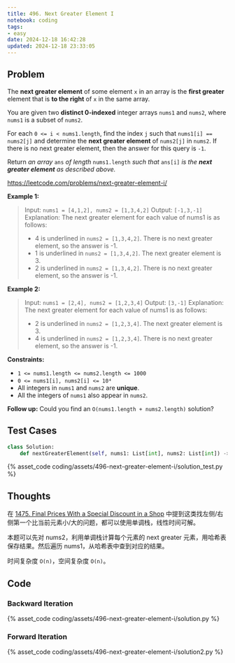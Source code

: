 ```yaml
---
title: 496. Next Greater Element I
notebook: coding
tags:
- easy
date: 2024-12-18 16:42:28
updated: 2024-12-18 23:33:05
---
```

## Problem

The **next greater element** of some element `x` in an array is the **first greater** element that is **to the right** of `x` in the same array.

You are given two **distinct 0-indexed** integer arrays `nums1` and `nums2`, where `nums1` is a subset of `nums2`.

For each `0 <= i < nums1.length`, find the index `j` such that `nums1[i] == nums2[j]` and determine the **next greater element** of `nums2[j]` in `nums2`. If there is no next greater element, then the answer for this query is `-1`.

Return _an array_ `ans` _of length_ `nums1.length` _such that_ `ans[i]` _is the **next greater element** as described above._

<https://leetcode.com/problems/next-greater-element-i/>

**Example 1:**

> Input: `nums1 = [4,1,2], nums2 = [1,3,4,2]`
> Output: `[-1,3,-1]`
> Explanation: The next greater element for each value of nums1 is as follows:
>
> - 4 is underlined in `nums2 = [1,3,4,2]`. There is no next greater element, so the answer is -1.
> - 1 is underlined in `nums2 = [1,3,4,2]`. The next greater element is 3.
> - 2 is underlined in `nums2 = [1,3,4,2]`. There is no next greater element, so the answer is -1.

**Example 2:**

> Input: `nums1 = [2,4], nums2 = [1,2,3,4]`
> Output: `[3,-1]`
> Explanation: The next greater element for each value of nums1 is as follows:
>
> - 2 is underlined in `nums2 = [1,2,3,4]`. The next greater element is 3.
> - 4 is underlined in `nums2 = [1,2,3,4]`. There is no next greater element, so the answer is -1.

**Constraints:**

- `1 <= nums1.length <= nums2.length <= 1000`
- `0 <= nums1[i], nums2[i] <= 10⁴`
- All integers in `nums1` and `nums2` are **unique**.
- All the integers of `nums1` also appear in `nums2`.

**Follow up:** Could you find an `O(nums1.length + nums2.length)` solution?

## Test Cases

``` python
class Solution:
    def nextGreaterElement(self, nums1: List[int], nums2: List[int]) -> List[int]:
```

{% asset_code coding/assets/496-next-greater-element-i/solution_test.py %}

## Thoughts

在 [1475. Final Prices With a Special Discount in a Shop](1475-final-prices-with-a-special-discount-in-a-shop#O-n) 中提到这类找左侧/右侧第一个比当前元素小/大的问题，都可以使用单调栈，线性时间可解。

本题可以先对 nums2，利用单调栈计算每个元素的 next greater 元素，用哈希表保存结果。然后遍历 nums1，从哈希表中查到对应的结果。

时间复杂度 `O(n)`，空间复杂度 `O(n)`。

## Code

### Backward Iteration

{% asset_code coding/assets/496-next-greater-element-i/solution.py %}

### Forward Iteration

{% asset_code coding/assets/496-next-greater-element-i/solution2.py %}

